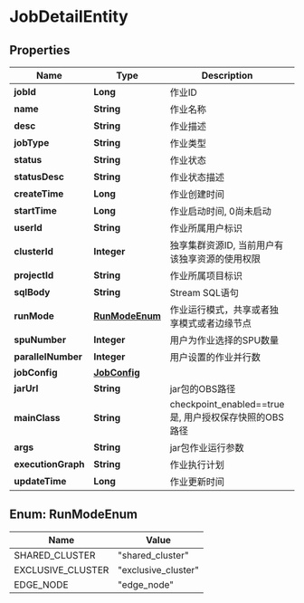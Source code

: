 
# JobDetailEntity

## Properties
Name | Type | Description | Notes
------------ | ------------- | ------------- | -------------
**jobId** | **Long** | 作业ID |  [optional]
**name** | **String** | 作业名称 |  [optional]
**desc** | **String** | 作业描述 |  [optional]
**jobType** | **String** | 作业类型 |  [optional]
**status** | **String** | 作业状态 |  [optional]
**statusDesc** | **String** | 作业状态描述 |  [optional]
**createTime** | **Long** | 作业创建时间 |  [optional]
**startTime** | **Long** | 作业启动时间, 0尚未启动 |  [optional]
**userId** | **String** | 作业所属用户标识 |  [optional]
**clusterId** | **Integer** | 独享集群资源ID, 当前用户有该独享资源的使用权限 |  [optional]
**projectId** | **String** | 作业所属项目标识 |  [optional]
**sqlBody** | **String** | Stream SQL语句 |  [optional]
**runMode** | [**RunModeEnum**](#RunModeEnum) | 作业运行模式，共享或者独享模式或者边缘节点 |  [optional]
**spuNumber** | **Integer** | 用户为作业选择的SPU数量 |  [optional]
**parallelNumber** | **Integer** | 用户设置的作业并行数 |  [optional]
**jobConfig** | [**JobConfig**](JobConfig.md) |  |  [optional]
**jarUrl** | **String** | jar包的OBS路径 |  [optional]
**mainClass** | **String** | checkpoint_enabled&#x3D;&#x3D;true是, 用户授权保存快照的OBS路径 |  [optional]
**args** | **String** | jar包作业运行参数 |  [optional]
**executionGraph** | **String** | 作业执行计划 |  [optional]
**updateTime** | **Long** | 作业更新时间 |  [optional]


<a name="RunModeEnum"></a>
## Enum: RunModeEnum
Name | Value
---- | -----
SHARED_CLUSTER | &quot;shared_cluster&quot;
EXCLUSIVE_CLUSTER | &quot;exclusive_cluster&quot;
EDGE_NODE | &quot;edge_node&quot;



